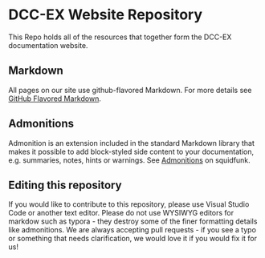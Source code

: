 # DCC-EX Website Repository

This Repo holds all of the resources that together form the DCC-EX documentation website.

## Markdown

All pages on our site use github-flavored Markdown. For more details see [GitHub Flavored Markdown](https://guides.github.com/features/mastering-markdown/).

## Admonitions

Admonition is an extension included in the standard Markdown library that makes it possible to add block-styled side content to your documentation, e.g. summaries, notes, hints or warnings. See [Admonitions](https://squidfunk.github.io/mkdocs-material/extensions/admonition/) on squidfunk.

## Editing this repository

If you would like to contribute to this repository, please use Visual Studio Code or another text editor. Please do not use WYSIWYG editors for markdow such as typora - they destroy some of the finer formatting details like admonitions. We are always accepting pull requests - if you see a typo or something that needs clarification, we would love it if you would fix it for us!